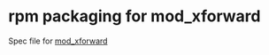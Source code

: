 # rpm packaging for mod_xforward

Spec file for [mod_xforward][1]

[1]: https://github.com/openSUSE/apache2-mod_xforward

